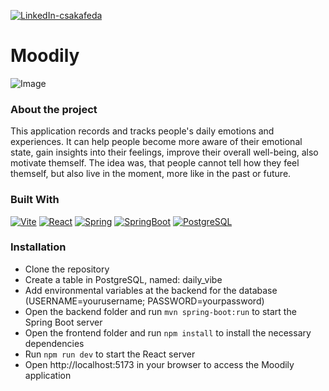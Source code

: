 [![LinkedIn-csakafeda][linkedin-shield-csakafeda]][linkedin-url-csakafeda]

# Moodily

![Image](https://github.com/csakafeda/Moodily/assets/105170258/cd254e31-f034-43b4-9eb1-1bd33eb45fa9)

### About the project

This application records and tracks people's daily emotions and experiences. It can help people become more aware of their emotional state, gain insights into their feelings, improve their overall well-being, also motivate themself. 
The idea was, that people cannot tell how they feel themself, but also live in the moment, more like in the past or future.

### Built With

[![Vite][Vite-badge]][Vite-url]
[![React][React.js]][React-url]
[![Spring][Spring-badge]][Spring-url]
[![SpringBoot][SpringBoot-badge]][Spring-url]
[![PostgreSQL][PostgreSQL-badge]][PostgreSQL-url]

### Installation

- Clone the repository
- Create a table in PostgreSQL, named: daily_vibe
- Add environmental variables at the backend for the database (USERNAME=yourusername; PASSWORD=yourpassword)
- Open the backend folder and run ```mvn spring-boot:run``` to start the Spring Boot server
- Open the frontend folder and run ```npm install``` to install the necessary dependencies
- Run ```npm run dev``` to start the React server
- Open http://localhost:5173 in your browser to access the Moodily application

[linkedin-shield-csakafeda]: https://img.shields.io/badge/-Feodóra%20Bakó-black.svg?style=for-the-badge&logo=linkedin&colorB=555
[linkedin-url-csakafeda]: https://www.linkedin.com/in/feodorabako/
[Spring-badge]: https://img.shields.io/badge/Spring-20232A?style=for-the-badge&logo=spring
[Spring-url]: https://spring.io/
[SpringBoot-badge]: https://img.shields.io/badge/Spring%20Boot-20232A?style=for-the-badge&logo=springboot
[React.js]: https://img.shields.io/badge/React-20232A?style=for-the-badge&logo=react
[React-url]: https://reactjs.org/
[Vite-badge]: https://img.shields.io/badge/Vite-20232A?style=for-the-badge&logo=vite
[Vite-url]: https://vitejs.dev/
[PostgreSQL-badge]: https://img.shields.io/badge/PostgreSQL-20232A?style=for-the-badge&logo=postgresql
[PostgreSQL-url]: https://www.postgresql.org/
